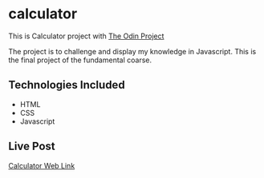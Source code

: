 # calculator

This is Calculator project with [The Odin Project](https://www.theodinproject.com)

The project is to challenge and display my knowledge in Javascript. This is the final project of the fundamental coarse.

## Technologies Included
* HTML
* CSS
* Javascript

## Live Post
[Calculator Web Link](https://nainsworth.github.io/calculator/)
